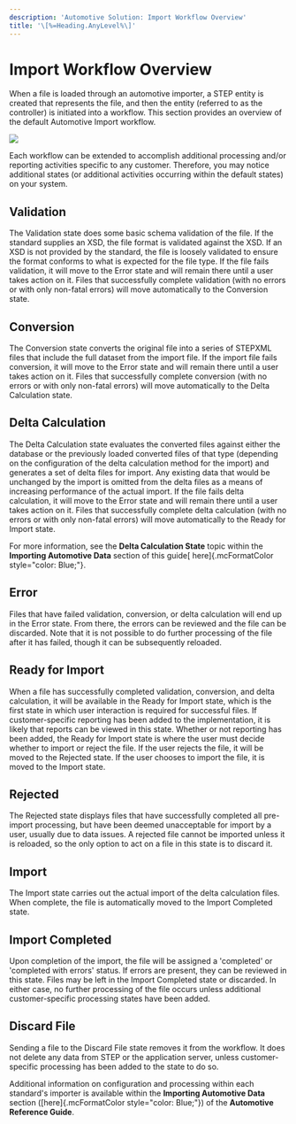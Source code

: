 ```yaml
---
description: 'Automotive Solution: Import Workflow Overview'
title: '\[%=Heading.AnyLevel%\]'
---
```


Import Workflow Overview
========================

When a file is loaded through an automotive importer, a STEP entity is
created that represents the file, and then the entity (referred to as
the controller) is initiated into a workflow. This section provides an
overview of the default Automotive Import workflow.

![](../../../Resources/Images/QS/ImportWorkflow.png)

Each workflow can be extended to accomplish additional processing and/or
reporting activities specific to any customer. Therefore, you may notice
additional states (or additional activities occurring within the default
states) on your system.

Validation
----------

The Validation state does some basic schema validation of the file. If
the standard supplies an XSD, the file format is validated against the
XSD. If an XSD is not provided by the standard, the file is loosely
validated to ensure the format conforms to what is expected for the file
type. If the file fails validation, it will move to the Error state and
will remain there until a user takes action on it. Files that
successfully complete validation (with no errors or with only non-fatal
errors) will move automatically to the Conversion state.

Conversion
----------

The Conversion state converts the original file into a series of STEPXML
files that include the full dataset from the import file. If the import
file fails conversion, it will move to the Error state and will remain
there until a user takes action on it. Files that successfully complete
conversion (with no errors or with only non-fatal errors) will move
automatically to the Delta Calculation state.

Delta Calculation
-----------------

The Delta Calculation state evaluates the converted files against either
the database or the previously loaded converted files of that type
(depending on the configuration of the delta calculation method for the
import) and generates a set of delta files for import. Any existing data
that would be unchanged by the import is omitted from the delta files as
a means of increasing performance of the actual import. If the file
fails delta calculation, it will move to the Error state and will remain
there until a user takes action on it. Files that successfully complete
delta calculation (with no errors or with only non-fatal errors) will
move automatically to the Ready for Import state.

For more information, see the **Delta Calculation State** topic within
the **Importing Automotive Data** section of this guide[
here]{.mcFormatColor style="color: Blue;"}.

Error
-----

Files that have failed validation, conversion, or delta calculation will
end up in the Error state. From there, the errors can be reviewed and
the file can be discarded. Note that it is not possible to do further
processing of the file after it has failed, though it can be
subsequently reloaded.

Ready for Import
----------------

When a file has successfully completed validation, conversion, and delta
calculation, it will be available in the Ready for Import state, which
is the first state in which user interaction is required for successful
files. If customer-specific reporting has been added to the
implementation, it is likely that reports can be viewed in this state.
Whether or not reporting has been added, the Ready for Import state is
where the user must decide whether to import or reject the file. If the
user rejects the file, it will be moved to the Rejected state. If the
user chooses to import the file, it is moved to the Import state.

Rejected
--------

The Rejected state displays files that have successfully completed all
pre-import processing, but have been deemed unacceptable for import by a
user, usually due to data issues. A rejected file cannot be imported
unless it is reloaded, so the only option to act on a file in this state
is to discard it.

Import
------

The Import state carries out the actual import of the delta calculation
files. When complete, the file is automatically moved to the Import
Completed state.

Import Completed
----------------

Upon completion of the import, the file will be assigned a \'completed\'
or \'completed with errors\' status. If errors are present, they can be
reviewed in this state. Files may be left in the Import Completed state
or discarded. In either case, no further processing of the file occurs
unless additional customer-specific processing states have been added.

Discard File
------------

Sending a file to the Discard File state removes it from the workflow.
It does not delete any data from STEP or the application server, unless
customer-specific processing has been added to the state to do so.

Additional information on configuration and processing within each
standard\'s importer is available within the **Importing Automotive
Data** section ([here]{.mcFormatColor style="color: Blue;"}) of the
**Automotive Reference Guide**.
